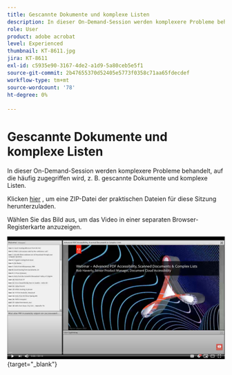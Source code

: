 ```yaml
---
title: Gescannte Dokumente und komplexe Listen
description: In dieser On-Demand-Session werden komplexere Probleme behandelt, auf die häufig zugegriffen wird, z. B. gescannte Dokumente und komplexe Listen
role: User
product: adobe acrobat
level: Experienced
thumbnail: KT-8611.jpg
jira: KT-8611
exl-id: c5935e90-3167-4de2-a1d9-5a80ceb5e5f1
source-git-commit: 2b47655370d52405e5773f0358c71aa65fdecdef
workflow-type: tm+mt
source-wordcount: '78'
ht-degree: 0%

---
```


# Gescannte Dokumente und komplexe Listen

In dieser On-Demand-Session werden komplexere Probleme behandelt, auf die häufig zugegriffen wird, z. B. gescannte Dokumente und komplexe Listen.

Klicken [hier](../assets/accessibilitysession4.zip) , um eine ZIP-Datei der praktischen Dateien für diese Sitzung herunterzuladen.

Wählen Sie das Bild aus, um das Video in einer separaten Browser-Registerkarte anzuzeigen.

[![Video zu Session 4](../assets/Accessibilitysession4_YT.png)](https://youtu.be/RuBk6DqJBFc){target="_blank"}
